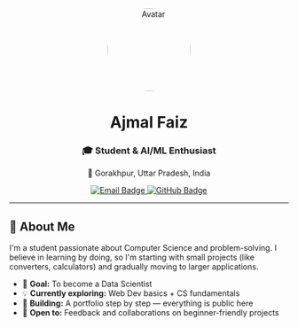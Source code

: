 <div align="center">
  <img src="https://github.com/Saboo24/portofolio3/blob/main/portofolio3/images/img.jpg" alt="Avatar" width="150" height="150" style="border-radius: 50%;">
  
  <h1><b>Ajmal Faiz</b></h1>
  
  <h3>🎓 Student & AI/ML Enthusiast</h3>
  
  <p>📍 Gorakhpur, Uttar Pradesh, India</p>
  
  <p>
    <a href="mailto:ajmalfaiz@example.com">
      <img src="https://img.shields.io/badge/Email-D14836?style=for-the-badge&logo=gmail&logoColor=white" alt="Email Badge">
    </a>
    <a href="https://github.com/FaizAjmal">
      <img src="https://img.shields.io/badge/GitHub-100000?style=for-the-badge&logo=github&logoColor=white" alt="GitHub Badge">
    </a>
  </p>
</div>

---

## 🚀 About Me

I'm a student passionate about Computer Science and problem-solving. I believe in learning by doing, so I'm starting with small projects (like converters, calculators) and gradually moving to larger applications.

- 🎯 **Goal:** To become a Data Scientist
- 💡 **Currently exploring:** Web Dev basics + CS fundamentals
- 🌱 **Building:** A portfolio step by step — everything is public here
- 🤝 **Open to:** Feedback and collaborations on beginner-friendly projects
